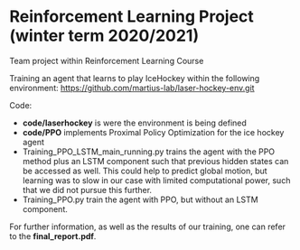 # Reinforcement Learning Project (winter term 2020/2021)



Team project within Reinforcement Learning Course

Training an agent that learns to play IceHockey within the following environment: https://github.com/martius-lab/laser-hockey-env.git

Code: 

- **code/laserhockey** is were the environment is being defined
- **code/PPO** implements Proximal Policy Optimization for the ice hockey agent
- Training_PPO_LSTM_main_running.py trains the agent with the PPO method plus an LSTM component such that previous hidden states can be accessed as well. This could help to predict global motion, but learning was to slow in our case with limited computational power, such that we did not pursue this further.
- Training_PPO.py train the agent with PPO, but without an LSTM component.

For further information, as well as the results of our training, one can refer to the **final_report.pdf**.

